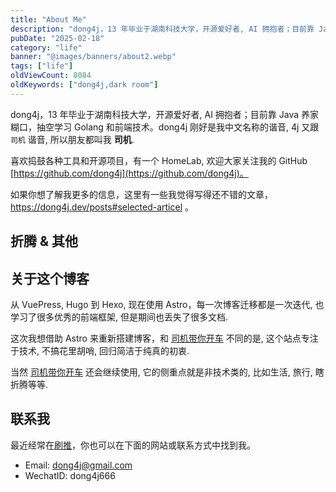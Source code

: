 ```yaml
---
title: "About Me"
description: "dong4j，13 年毕业于湖南科技大学，开源爱好者, AI 拥抱者；目前靠 Java 养家糊口，抽空学习 Golang 和前端技术"
pubDate: "2025-02-18"
category: "life"
banner: "@images/banners/about2.webp"
tags: ["life"]
oldViewCount: 8084
oldKeywords: ["dong4j,dark room"]
---
```


dong4j，13 年毕业于湖南科技大学，开源爱好者, AI 拥抱者；目前靠 Java 养家糊口，抽空学习 Golang 和前端技术。dong4j 刚好是我中文名称的谐音, 4j 又跟 `司机` 谐音, 所以朋友都叫我 **司机**.

喜欢捣鼓各种工具和开源项目，有一个 HomeLab, 欢迎大家关注我的 GitHub [https://github.com/dong4j](https://github.com/dong4j)。

如果你想了解我更多的信息，这里有一些我觉得写得还不错的文章，https://dong4j.dev/posts#selected-articel 。

## 折腾 & 其他


## 关于这个博客

从 VuePress, Hugo 到 Hexo, 现在使用 Astro，每一次博客迁移都是一次迭代, 也学习了很多优秀的前端框架, 但是期间也丢失了很多文档.

这次我想借助 Astro 来重新搭建博客，和 [司机带你开车](https://blog.dong4j.site) 不同的是, 这个站点专注于技术, 不搞花里胡哨, 回归简洁于纯真的初衷.

当然 [司机带你开车](https://blog.dong4j.site) 还会继续使用, 它的侧重点就是非技术类的, 比如生活, 旅行, 瞎折腾等等.

## 联系我

最近经常在[刷推](https://twitter.com/dong4j)，你也可以在下面的网站或联系方式中找到我。

* Email: dong4j@gmail.com
* WechatID: dong4j666

